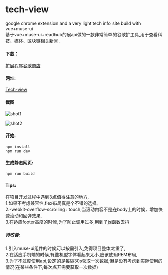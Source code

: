 # tech-view  

google chrome extension and a very light tech info site build with vue+muse-ui  
基于vue+muse-ui+readhub的展api做的一款非常简单的谷歌扩工具,用于查看科技、媒体、区块链相关新闻.  

#### 下载：
[扩展程序谷歌商店](https://chrome.google.com/webstore/detail/tech-view/mdjdpkdjblhjgpcglocodphajghbjdfn)  

#### 网址:  
[Tech-view](http://111.231.70.202/)

#### 截图
![shot1]("https://github.com/conanskyforce/tech-view/raw/master/shots/banner1.png")  

![shot2]("https://github.com/conanskyforce/tech-view/raw/master/shots/shot1.png")  


#### 开始:
<code>npm install</code>  
<code>npm run dev</code> 

#### 生成静态网页:  
<code>npm run build</code>  

#### Tips:  
在项目开发过程中遇到3点值得注意的地方,  
1.如果不考虑兼容性,flex布局真是个不错的选择,  
2.-webkit-overflow-scrolling : touch;当滚动内容不是在body上的时候，增加快速滚动和回弹效果,  
3.在适应footer高度的时候,为了防止调用过多,用到了js函数去抖    
##### 待改善:    
1.引入muse-ui组件的时候可以按需引入,免得项目整体太重了,    
2.在适应手机端的时候,有些机型字体看起来太小,应该使用REM布局,  
3.为了不过度使用api,设定的是每隔30s获取一次数据,但是没有考虑到实际使用的情况(在某些条件下,每次点开需要获取一次数据)   
